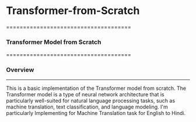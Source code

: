 # Transformer-from-Scratch

=====================================
### Transformer Model from Scratch
=====================================
### Overview
---------------
This is a basic implementation of the Transformer model from scratch. The Transformer model is a type of neural
network architecture that is particularly well-suited for natural language processing tasks, such as machine
translation, text classification, and language modeling.
I'm particularly Implementing for Machine Translation task for English to Hindi.